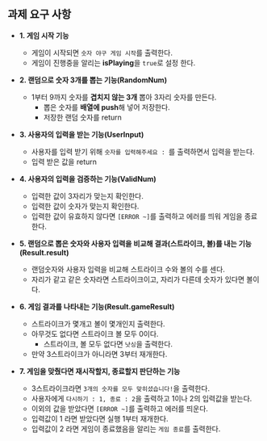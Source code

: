 ## 과제 요구 사항

- **1. 게임 시작 기능**
    - 게임이 시작되면 `숫자 야구 게임 시작`를 출력한다.
    - 게임이 진행중을 알리는 **isPlaying**을 `true`로 설정 한다.

- **2. 랜덤으로 숫자 3개를 뽑는 기능(RandomNum)**
    - 1부터 9까지 숫자를 **겹치지 않는 3개** 뽑아 3자리 숫자를 만든다.
        - 뽑은 숫자를 **배열에 push**해 넣어 저장한다.
        - 저장한 랜덤 숫자를 return

- **3. 사용자의 입력을 받는 기능(UserInput)**
    - 사용자를 입력 받기 위해 `숫자를 입력해주세요 : `를 출력하면서 입력을 받는다.
    - 입력 받은 값을 return
  
- **4. 사용자의 입력을 검증하는 기능(ValidNum)**
    - 입력한 값이 3자리가 맞는지 확인한다.
    - 입력한 값이 숫자가 맞는지 확인한다.
    - 입력한 값이 유효하지 않다면 `[ERROR ~]`를 출력하고 에러를 띄워 게임을 종료한다.

- **5. 랜덤으로 뽑은 숫자와 사용자 입력을 비교해 결과(스트라이크, 볼)를 내는 기능(Result.result)**
    - 랜덤숫자와 사용자 입력을 비교해 스트라이크 수와 볼의 수를 센다.
    - 자리가 같고 같은 숫자라면 스트라이크이고, 자리가 다른데 숫자가 있다면 볼이다.

- **6. 게임 결과를 나타내는 기능(Result.gameResult)**
    - 스트라이크가 몇개고 볼이 몇개인지 출력한다.
    - 아무것도 없다면 스트라이크 볼 모두 0이다.
        - 스트라이크, 볼 모두 없다면 `낫싱`을 출력한다.
    - 만약 3스트라이크가 아니라면 3부터 재개한다.

- **7. 게임을 맞췄다면 재시작할지, 종료할지 판단하는 기능**
    - 3스트라이크라면 `3개의 숫자를 모두 맞히셨습니다!`을 출력한다.
    - 사용자에게 `다시하기 : 1, 종료 : 2`을 출력하고 1이나 2의 입력값을 받는다.
    - 이외의 값을 받았다면 `[ERROR ~]`를 출력하고 에러를 띄운다.
    - 입력값이 1 라면 받았다면 실행 1부터 재개한다.
    - 입력값이 2 라면 게임이 종료했음을 알리는 `게임 종료`를 출력한다.

